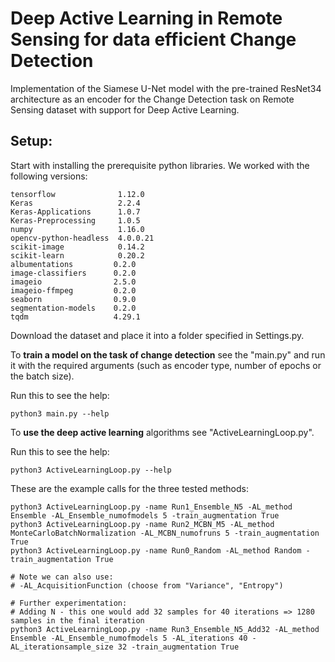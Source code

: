 # Deep Active Learning in Remote Sensing for data efficient Change Detection

Implementation of the Siamese U-Net model with the pre-trained ResNet34 architecture as an encoder for the Change Detection task on Remote Sensing dataset with support for Deep Active Learning.


## Setup:

Start with installing the prerequisite python libraries. We worked with the following versions: 

```
tensorflow              1.12.0
Keras                   2.2.4
Keras-Applications      1.0.7
Keras-Preprocessing     1.0.5
numpy                   1.16.0
opencv-python-headless  4.0.0.21
scikit-image            0.14.2
scikit-learn            0.20.2
albumentations         0.2.0
image-classifiers      0.2.0
imageio                2.5.0
imageio-ffmpeg         0.2.0
seaborn                0.9.0
segmentation-models    0.2.0
tqdm                   4.29.1
```

Download the dataset and place it into a folder specified in Settings.py. 

To **train a model on the task of change detection** see the "main.py" and run it with the required arguments (such as encoder type, number of epochs or the batch size).

Run this to see the help:
```
python3 main.py --help
```

To **use the deep active learning** algorithms see "ActiveLearningLoop.py".

Run this to see the help:
```
python3 ActiveLearningLoop.py --help
```

These are the example calls for the three tested methods:

```
python3 ActiveLearningLoop.py -name Run1_Ensemble_N5 -AL_method Ensemble -AL_Ensemble_numofmodels 5 -train_augmentation True
python3 ActiveLearningLoop.py -name Run2_MCBN_M5 -AL_method MonteCarloBatchNormalization -AL_MCBN_numofruns 5 -train_augmentation True
python3 ActiveLearningLoop.py -name Run0_Random -AL_method Random -train_augmentation True

# Note we can also use:
# -AL_AcquisitionFunction (choose from "Variance", "Entropy")

# Further experimentation:
# Adding N - this one would add 32 samples for 40 iterations => 1280 samples in the final iteration
python3 ActiveLearningLoop.py -name Run3_Ensemble_N5_Add32 -AL_method Ensemble -AL_Ensemble_numofmodels 5 -AL_iterations 40 -AL_iterationsample_size 32 -train_augmentation True
```
